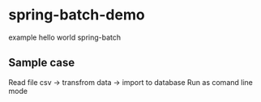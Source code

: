 # spring-batch-demo
example hello world spring-batch
## Sample case
Read file csv -> transfrom data -> import to database
Run as comand line mode
